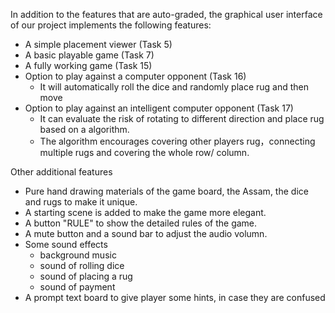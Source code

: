 In addition to the features that are auto-graded, the graphical user interface
of our project implements the following features:

 - A simple placement viewer (Task 5)
 - A basic playable game (Task 7)
 - A fully working game (Task 15)
 - Option to play against a computer opponent (Task 16)
   * It will automatically roll the dice and randomly place rug and then move
 - Option to play against an intelligent computer opponent (Task 17)
   * It can evaluate the risk of rotating to different direction and place rug based on a algorithm.
   * The algorithm encourages covering other players rug，connecting multiple rugs and covering the whole row/ column.

Other additional features
 - Pure hand drawing materials of the game board, the Assam, the dice and rugs to make it unique.
 - A starting scene is added to make the game more elegant.
 - A button "RULE" to show the detailed rules of the game.
 - A mute button and a sound bar to adjust the audio volumn.
 - Some sound effects
   * background music
   * sound of rolling dice
   * sound of placing a rug
   * sound of payment
 - A prompt text board to give player some hints, in case they are confused
